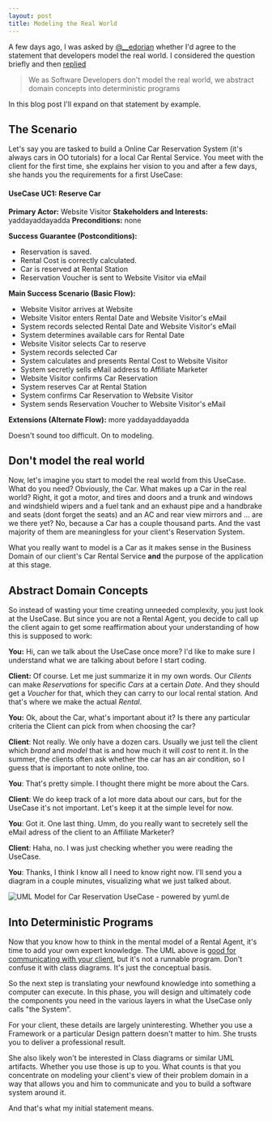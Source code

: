 ```yaml
---
layout: post
title: Modeling the Real World
---
```


A few days ago, I was asked by [@__edorian][1] whether I'd agree to the statement that developers model the real world. I considered the question briefly and then [replied][2]

> We as Software Developers don't model the real world, we abstract domain concepts into deterministic programs

In this blog post I'll expand on that statement by example.

## The Scenario

Let's say you are tasked to build a Online Car Reservation System (it's always cars in OO tutorials) for a local Car Rental Service. You meet with the client for the first time, she explains her vision to you and after a few days, she hands you the requirements for a first UseCase:

#### UseCase UC1: Reserve Car

**Primary Actor:** Website Visitor
**Stakeholders and Interests:** yaddayaddayadda
**Preconditions:** none

**Success Guarantee (Postconditions):**

- Reservation is saved.
- Rental Cost is correctly calculated.
- Car is reserved at Rental Station
- Reservation Voucher is sent to Website Visitor via eMail

**Main Success Scenario (Basic Flow):**

- Website Visitor arrives at Website
- Website Visitor enters Rental Date and Website Visitor's eMail
- System records selected Rental Date and Website Visitor's eMail
- System determines available cars for Rental Date
- Website Visitor selects Car to reserve
- System records selected Car
- System calculates and presents Rental Cost to Website Visitor
- System secretly sells eMail address to Affiliate Marketer
- Website Visitor confirms Car Reservation
- System reserves Car at Rental Station
- System confirms Car Reservation to Website Visitor
- System sends Reservation Voucher to Website Visitor's eMail

**Extensions (Alternate Flow):** more yaddayaddayadda

Doesn't sound too difficult. On to modeling.

## Don't model the real world

Now, let's imagine you start to model the real world from this UseCase. What do you need? Obviously, the Car. What makes up a Car in the real world? Right, it got a motor, and tires and doors and a trunk and windows and windshield wipers and a fuel tank and an exhaust pipe and a handbrake and seats (dont forget the seats) and an AC and rear view mirrors and &hellip; are we there yet? No, because a Car has a couple thousand parts. And the vast majority of them are meaningless for your client's Reservation System.

What you really want to model is a Car as it makes sense in the Business Domain of our client's Car Rental Service **and** the purpose of the application at this stage.

## Abstract Domain Concepts

So instead of wasting your time creating unneeded complexity, you just look at the UseCase. But since you are not a Rental Agent, you decide to call up the client again to get some reaffirmation about your understanding of how this is supposed to work:

**You:** Hi, can we talk about the UseCase once more? I'd like to make sure I understand what we are talking about before I start coding.

**Client:** Of course. Let me just summarize it in my own words. Our *Clients* can make *Reservations* for specific *Cars* at a certain *Date*. And they should get a *Voucher* for that, which they can carry to our local rental station. And that's where we make the actual *Rental*.

**You:** Ok, about the Car, what's important about it? Is there any particular criteria the Client can pick from when choosing the car?

**Client**: Not really. We only have a dozen cars. Usually we just tell the client which *brand* and *model* that is and how much it will *cost* to rent it. In the summer, the clients often ask whether the car has an air condition, so I guess that is important to note online, too.

**You**: That's pretty simple. I thought there might be more about the Cars.

**Client**: We do keep track of a lot more data about our cars, but for the UseCase it's not important. Let's keep it at the simple level for now.

**You**: Got it. One last thing. Umm, do you really want to secretely sell the eMail adress of the client to an Affiliate Marketer?

**Client**: Haha, no. I was just checking whether you were reading the UseCase.

**You**: Thanks, I think I know all I need to know right now. I'll send you a diagram in a couple minutes, visualizing what we just talked about.

![UML Model for Car Reservation UseCase - powered by yuml.de](http://yuml.me/diagram/scruffy/dir:lr/class/%5BReservation|rentalDate;totalCost%5Dreserves-%5BCar|brand;model;id;price;hasAC%5D,%20%5BReservation%5DconfirmedIn-%5BVoucher%5D,%20%5BReservation%5DmadeFor-%5BClient|email%5D)

## Into Deterministic Programs

Now that you know how to think in the mental model of a Rental Agent, it's time to add your own expert knowledge. The UML above is [good for communicating with your client][4], but it's not a runnable program. Don't confuse it with class diagrams. It's just the conceptual basis.

So the next step is translating your newfound knowledge into something a computer can execute. In this phase, you will design and ultimately code the components you need in the various layers in what the UseCase only calls "the System".

For your client, these details are largely uninteresting. Whether you use a Framework or a particular Design pattern doesn't matter to him. She trusts you to deliver a professional result.

She also likely won't be interested in Class diagrams or similar UML artifacts. Whether you use those is up to you. What counts is that you concentrate on modeling your client's view of their problem domain in a way that allows you and him to communicate and you to build a software system around it.

And that's what my initial statement means.

[1]: https://twitter.com/__edorian "Edorian's Twitter Account"
[2]: https://twitter.com/#!/__edorian/status/165796820608491521 "Quoted Tweet"
[4]: http://domaindrivendesign.org/node/132 "supports Ubiquitous Language"